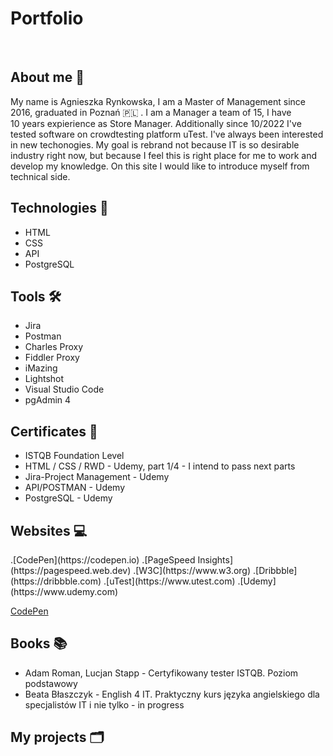 <h1>Portfolio</h1>
<br>
<h2>About me 🪪 </h2>
<p>My name is Agnieszka Rynkowska, I am a Master of Management since 2016, graduated in Poznań 🇵🇱 . I am a Manager a team of 15, I have <br>10 years expierience as Store Manager. Additionally since 10/2022 I've tested software on crowdtesting platform uTest. I've always been interested in new techonogies. My goal is rebrand not because IT is so desirable industry right now, but because I feel this is right place for me to work and develop my knowledge. On this site I would like to introduce myself from technical side.</p>
<h2>Technologies 💾 </h2>
<ul>
  <li>HTML</li>
  <li>CSS</li>
  <li>API</li>
  <li>PostgreSQL</li>
</ul> 
<h2>Tools 🛠 </h2>
<ul>
  <li>Jira</li>
  <li>Postman</li>
  <li>Charles Proxy</li>
  <li>Fiddler Proxy</li>
  <li>iMazing</li>
  <li>Lightshot</li>
  <li>Visual Studio Code</li>
  <li>pgAdmin 4</li>
</ul>
<h2>Certificates 📜 </h2> 
<ul>
  <li>ISTQB Foundation Level </li>
  <li>HTML / CSS / RWD - Udemy, part 1/4 - I intend to pass next parts</li>
  <li>Jira-Project Management - Udemy</li>
  <li>API/POSTMAN - Udemy </li>
  <li>PostgreSQL - Udemy</li>
</ul>
<h2>Websites 💻 </h2>
.[CodePen](https://codepen.io)
.[PageSpeed Insights](https://pagespeed.web.dev)
.[W3C](https://www.w3.org)
.[Dribbble](https://dribbble.com)
.[uTest](https://www.utest.com)
.[Udemy](https://www.udemy.com)

[CodePen](https://codepen.io)
<h2>Books 📚 </h2>
<ul>
  <li>Adam Roman, Lucjan Stapp - Certyfikowany tester ISTQB. Poziom podstawowy</li>
  <li>Beata Błaszczyk - English 4 IT. Praktyczny kurs języka angielskiego dla specjalistów IT i nie tylko - in progress</li>
</ul>
<h2>My projects 🗂 </h2>

